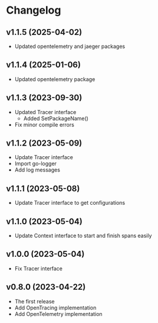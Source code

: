 # Changelog

## v1.1.5 (2025-04-02)
- Updated opentelemetry and jaeger packages

## v1.1.4 (2025-01-06)
- Updated opentelemetry package

## v1.1.3 (2023-09-30)
- Updated Tracer interface
  - Added SetPackageName()
- Fix minor compile errors

## v1.1.2 (2023-05-09)
- Update Tracer interface
- Import go-logger
- Add log messages

## v1.1.1 (2023-05-08)
- Update Tracer interface to get configurations

## v1.1.0 (2023-05-04)
- Update Context interface to start and finish spans easily

## v1.0.0 (2023-05-04)
- Fix Tracer interface

## v0.8.0 (2023-04-22)
- The first release
- Add OpenTracing implementation
- Add OpenTelemetry implementation
